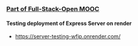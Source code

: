 ### [Part of Full-Stack-Open MOOC](!https://github.com/singha-brother/full-stack-open)


#### Testing deployment of Express Server on render

- https://server-testing-wfip.onrender.com/
